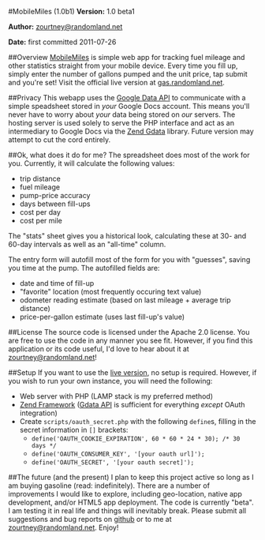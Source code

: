 #MobileMiles (1.0b1)
**Version:** 1.0 beta1

**Author:** zourtney@randomland.net

**Date:** first committed 2011-07-26

##Overview
[MobileMiles](http://github.com/zourtney/mobilemiles) is simple web app for tracking fuel mileage and other statistics straight from your mobile device. Every time you fill up, simply enter the number of gallons pumped and the unit price, tap submit and you're set! Visit the official live version at [gas.randomland.net](http://gas.randomland.net).

##Privacy
This webapp uses the [Google Data API](http://code.google.com/apis/gdata/) to communicate with a simple speadsheet stored in _your_ Google Docs account. This means you'll never have to worry about _your_ data being stored on _our_ servers. The hosting server is used solely to serve the PHP interface and act as an intermediary to Google Docs via the [Zend Gdata](http://framework.zend.com/download/gdata) library. Future version may attempt to cut the cord entirely.

##Ok, what does it do for me?
The spreadsheet does most of the work for you. Currently, it will calculate the following values:

* trip distance
* fuel mileage
* pump-price accuracy
* days between fill-ups
* cost per day
* cost per mile

The "stats" sheet gives you a historical look, calculating these at 30- and 60-day intervals as well as an "all-time" column.

The entry form will autofill most of the form for you with "guesses", saving you time at the pump. The autofilled fields are:

* date and time of fill-up
* "favorite" location (most frequently occuring text value)
* odometer reading estimate (based on last mileage + average trip distance)
* price-per-gallon estimate (uses last fill-up's value)

##License
The source code is licensed under the Apache 2.0 license. You are free to use the code in any manner you see fit. However, if you find this application or its code useful, I'd love to hear about it at zourtney@randomland.net!

##Setup
If you want to use the [live version](http://gas.randomland.net), no setup is required. However, if you wish to run your own instance, you will need the following:

* Web server with PHP (LAMP stack is my preferred method)
* [Zend Framework](http://framework.zend.com/download/current/) ([Gdata API](http://framework.zend.com/download/webservices) is sufficient for everything *except* OAuth integration)
* Create `scripts/oauth_secret.php` with the following `define`s, filling in the secret information in `[]` brackets:
  * `define('OAUTH_COOKIE_EXPIRATION', 60 * 60 * 24 * 30); /* 30 days */`
  * `define('OAUTH_CONSUMER_KEY', '[your oauth url]');`
  * `define('OAUTH_SECRET', '[your oauth secret]');`

##The future (and the present)
I plan to keep this project active so long as I am buying gasoline (read: indefinitely). There are a number of improvements I would like to explore, including geo-location, native app development, and/or HTML5 app deployment. The code is currently "beta". I am testing it in real life and things will inevitably break. Please submit all suggestions and bug reports on [github](http://github.com/zourtney/mobilemiles/issues) or to me at zourtney@randomland.net. Enjoy!